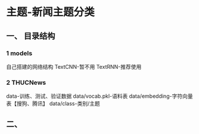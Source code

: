 # 主题-新闻主题分类

## 一、 目录结构
### 1 models
自己搭建的网络结构
TextCNN-暂不用
TextRNN-推荐使用

### 2 THUCNews
data-训练、测试、验证数据
data/vocab.pkl-语料表
data/embedding-字符向量表【搜狗、腾讯】
data/class-类别/主题

## 二、
